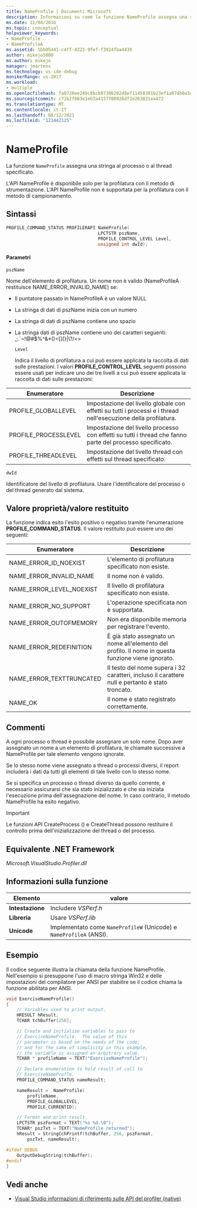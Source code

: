 ```yaml
---
title: NameProfile | Documenti Microsoft
description: Informazioni su come la funzione NameProfile assegna una stringa al processo o al thread specificato. Inoltre, l'API NameProfile è disponibile solo per la profilatura della strumentazione.
ms.date: 11/04/2016
ms.topic: conceptual
helpviewer_keywords:
- NameProfile
- NameProfileA
ms.assetid: 1bb05441-c4ff-4323-9fef-f3924fba4430
author: mikejo5000
ms.author: mikejo
manager: jmartens
ms.technology: vs-ide-debug
monikerRange: vs-2017
ms.workload:
- multiple
ms.openlocfilehash: fa0720ee249c8bcb07306282d8ef11458391b23ef1a07db0a3cbabd53da16db6
ms.sourcegitcommit: c72b2f603e1eb3a4157f00926df2e263831ea472
ms.translationtype: MT
ms.contentlocale: it-IT
ms.lasthandoff: 08/12/2021
ms.locfileid: "121442125"
---
```

# <a name="nameprofile"></a>NameProfile
La funzione `NameProfile` assegna una stringa al processo o al thread specificato.

 L'API NameProfile è disponibile solo per la profilatura con il metodo di strumentazione. L'API NameProfile non è supportata per la profilatura con il metodo di campionamento.

## <a name="syntax"></a>Sintassi

```cpp
PROFILE_COMMAND_STATUS PROFILERAPI NameProfile(
                                   LPCTSTR pszName,
                                   PROFILE_CONTROL_LEVEL Level,
                                   unsigned int dwId);
```

#### <a name="parameters"></a>Parametri
 `pszName`

 Nome dell'elemento di profilatura. Un nome non è valido (NameProfileA restituisce NAME_ERROR_INVALID_NAME) se:

- Il puntatore passato in NameProfileA è un valore NULL

- La stringa di dati di pszName inizia con un numero

- La stringa di dati di pszName contiene uno spazio

- La stringa dati di pszName contiene uno dei caratteri seguenti: ,;.`~!@#$%^&*()=[]{}&#124;\\?/<>

  `Level`

  Indica il livello di profilatura a cui può essere applicata la raccolta di dati sulle prestazioni. I valori **PROFILE_CONTROL_LEVEL** seguenti possono essere usati per indicare uno dei tre livelli a cui può essere applicata la raccolta di dati sulle prestazioni:

|Enumeratore|Descrizione|
|----------------|-----------------|
|PROFILE_GLOBALLEVEL|Impostazione del livello globale con effetti su tutti i processi e i thread nell'esecuzione della profilatura.|
|PROFILE_PROCESSLEVEL|Impostazione del livello processo con effetti su tutti i thread che fanno parte del processo specificato.|
|PROFILE_THREADLEVEL|Impostazione del livello thread con effetti sul thread specificato.|

 `dwId`

 Identificatore del livello di profilatura. Usare l'identificatore del processo o del thread generato dal sistema.

## <a name="property-valuereturn-value"></a>Valore proprietà/valore restituito
 La funzione indica esito l'esito positivo o negativo tramite l'enumerazione **PROFILE_COMMAND_STATUS**. Il valore restituito può essere uno dei seguenti:

|Enumeratore|Descrizione|
|----------------|-----------------|
|NAME_ERROR_ID_NOEXIST|L'elemento di profilatura specificato non esiste.|
|NAME_ERROR_INVALID_NAME|Il nome non è valido.|
|NAME_ERROR_LEVEL_NOEXIST|Il livello di profilatura specificato non esiste.|
|NAME_ERROR_NO_SUPPORT|L'operazione specificata non è supportata.|
|NAME_ERROR_OUTOFMEMORY|Non era disponibile memoria per registrare l'evento.|
|NAME_ERROR_REDEFINITION|È già stato assegnato un nome all'elemento del profilo. Il nome in questa funzione viene ignorato.|
|NAME_ERROR_TEXTTRUNCATED|Il testo del nome supera i 32 caratteri, incluso il carattere null e pertanto è stato troncato.|
|NAME_OK|Il nome è stato registrato correttamente.|

## <a name="remarks"></a>Commenti
 A ogni processo o thread è possibile assegnare un solo nome. Dopo aver assegnato un nome a un elemento di profilatura, le chiamate successive a NameProfile per tale elemento vengono ignorate.

 Se lo stesso nome viene assegnato a thread o processi diversi, il report includerà i dati da tutti gli elementi di tale livello con lo stesso nome.

 Se si specifica un processo o thread diverso da quello corrente, è necessario assicurarsi che sia stato inizializzato e che sia iniziata l'esecuzione prima dell'assegnazione del nome. In caso contrario, il metodo NameProfile ha esito negativo.

> [!IMPORTANT]
> Le funzioni API CreateProcess () e CreateThread possono restituire il controllo prima dell'inizializzazione del thread o del processo.

## <a name="net-framework-equivalent"></a>Equivalente .NET Framework
 *Microsoft.VisualStudio.Profiler.dll*

## <a name="function-information"></a>Informazioni sulla funzione

|Elemento|valore|
|-|-|
|**Intestazione**|Includere *VSPerf.h*|
|**Libreria**|Usare *VSPerf.lib*|
|**Unicode**|Implementato come `NameProfileW` (Unicode) e `NameProfileA` (ANSI).|

## <a name="example"></a>Esempio
 Il codice seguente illustra la chiamata della funzione NameProfile. Nell'esempio si presuppone l'uso di macro stringa Win32 e delle impostazioni del compilatore per ANSI per stabilire se il codice chiama la funzione abilitata per ANSI.

```cpp
void ExerciseNameProfile()
{
    // Variables used to print output.
    HRESULT hResult;
    TCHAR tchBuffer[256];

    // Create and initialize variables to pass to
    // ExerciseNameProfile.  The value of this
    // parameter is based on the needs of the code;
    // and for the sake of simplicity in this example,
    // the variable is assigned an arbitrary value.
    TCHAR * profileName = TEXT("ExerciseNameProfile");

    // Declare enumeration to hold result of call to
    // ExerciseNameProfle.
    PROFILE_COMMAND_STATUS nameResult;

    nameResult =  NameProfile(
        profileName,
        PROFILE_GLOBALLEVEL,
        PROFILE_CURRENTID);

    // Format and print result.
    LPCTSTR pszFormat = TEXT("%s %d.\0");
    TCHAR* pszTxt = TEXT("NameProfile returned");
    hResult = StringCchPrintf(tchBuffer, 256, pszFormat,
        pszTxt, nameResult);

#ifdef DEBUG
    OutputDebugString(tchBuffer);
#endif
}
```

## <a name="see-also"></a>Vedi anche
- [Visual Studio informazioni di riferimento sulle API del profiler (native)](../profiling/visual-studio-profiler-api-reference-native.md)
